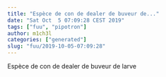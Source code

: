```yaml
---
title: "Espèce de con de dealer de buveur de..."
date: "Sat Oct  5 07:09:28 CEST 2019"
tags: ["fuu", "pipotron"]
author: m1ch3l
categories: ["generated"]
slug: "fuu/2019-10-05-07:09:28"
---
```


Espèce de con de dealer de buveur de larve
